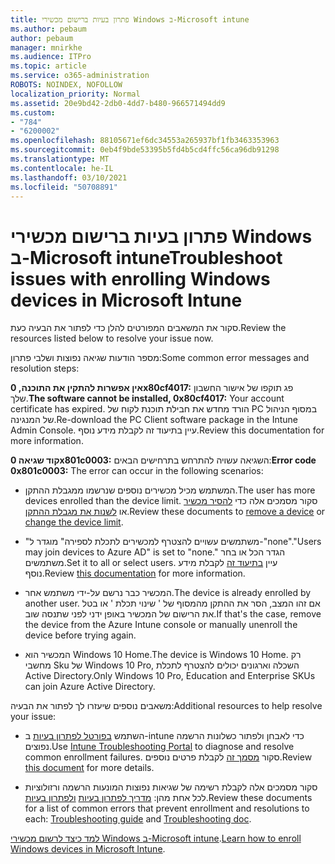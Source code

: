 ```yaml
---
title: פתרון בעיות ברישום מכשירי Windows ב-Microsoft intune
ms.author: pebaum
author: pebaum
manager: mnirkhe
ms.audience: ITPro
ms.topic: article
ms.service: o365-administration
ROBOTS: NOINDEX, NOFOLLOW
localization_priority: Normal
ms.assetid: 20e9bd42-2db0-4dd7-b480-966571494dd9
ms.custom:
- "784"
- "6200002"
ms.openlocfilehash: 88105671ef6dc34553a265937bf1fb3463353963
ms.sourcegitcommit: 0eb4f9bde53395b5fd4b5cd4ffc56ca96db91298
ms.translationtype: MT
ms.contentlocale: he-IL
ms.lasthandoff: 03/10/2021
ms.locfileid: "50708891"
---
```

# <a name="troubleshoot-issues-with-enrolling-windows-devices-in-microsoft-intune"></a><span data-ttu-id="c03d1-102">פתרון בעיות ברישום מכשירי Windows ב-Microsoft intune</span><span class="sxs-lookup"><span data-stu-id="c03d1-102">Troubleshoot issues with enrolling Windows devices in Microsoft Intune</span></span>

<span data-ttu-id="c03d1-103">סקור את המשאבים המפורטים להלן כדי לפתור את הבעיה כעת.</span><span class="sxs-lookup"><span data-stu-id="c03d1-103">Review the resources listed below to resolve your issue now.</span></span>
  
<span data-ttu-id="c03d1-104">מספר הודעות שגיאה נפוצות ושלבי פתרון:</span><span class="sxs-lookup"><span data-stu-id="c03d1-104">Some common error messages and resolution steps:</span></span>
  
 <span data-ttu-id="c03d1-105">**אין אפשרות להתקין את התוכנה, 0x80cf4017:** פג תוקפו של אישור החשבון שלך.</span><span class="sxs-lookup"><span data-stu-id="c03d1-105">**The software cannot be installed, 0x80cf4017:** Your account certificate has expired.</span></span> <span data-ttu-id="c03d1-106">הורד מחדש את חבילת תוכנת לקוח של PC במסוף הניהול של המנגינה.</span><span class="sxs-lookup"><span data-stu-id="c03d1-106">Re-download the PC Client software package in the Intune Admin Console.</span></span> <span data-ttu-id="c03d1-107">עיין בתיעוד זה לקבלת מידע נוסף.</span><span class="sxs-lookup"><span data-stu-id="c03d1-107">Review this documentation for more information.</span></span>
  
 <span data-ttu-id="c03d1-108">**קוד שגיאה 0x801c0003:** השגיאה עשויה להתרחש בתרחישים הבאים:</span><span class="sxs-lookup"><span data-stu-id="c03d1-108">**Error code 0x801c0003:** The error can occur in the following scenarios:</span></span>
  
-  <span data-ttu-id="c03d1-109">המשתמש מכיל מכשירים נוספים שנרשמו ממגבלת ההתקן.</span><span class="sxs-lookup"><span data-stu-id="c03d1-109">The user has more devices enrolled than the device limit.</span></span> <span data-ttu-id="c03d1-110">סקור מסמכים אלה כדי [להסיר מכשיר](https://docs.microsoft.com/intune/devices-wipe) או [לשנות את מגבלת ההתקן](https://docs.microsoft.com/intune/enrollment-restrictions-set#set-device-limit-restrictions).</span><span class="sxs-lookup"><span data-stu-id="c03d1-110">Review these documents to [remove a device](https://docs.microsoft.com/intune/devices-wipe) or [change the device limit](https://docs.microsoft.com/intune/enrollment-restrictions-set#set-device-limit-restrictions).</span></span>

-  <span data-ttu-id="c03d1-111">"משתמשים עשויים להצטרף למכשירים לתכלת לספירה" מוגדר ל-"none".</span><span class="sxs-lookup"><span data-stu-id="c03d1-111">"Users may join devices to Azure AD" is set to "none."</span></span> <span data-ttu-id="c03d1-112">הגדר הכל או בחר משתמשים.</span><span class="sxs-lookup"><span data-stu-id="c03d1-112">Set it to all or select users.</span></span> <span data-ttu-id="c03d1-113">עיין [בתיעוד זה](https://docs.microsoft.com/azure/active-directory/device-management-azure-portal#configure-device-settings) לקבלת מידע נוסף.</span><span class="sxs-lookup"><span data-stu-id="c03d1-113">Review [this documentation](https://docs.microsoft.com/azure/active-directory/device-management-azure-portal#configure-device-settings) for more information.</span></span>

-  <span data-ttu-id="c03d1-114">המכשיר כבר נרשם על-ידי משתמש אחר.</span><span class="sxs-lookup"><span data-stu-id="c03d1-114">The device is already enrolled by another user.</span></span> <span data-ttu-id="c03d1-115">אם זהו המצב, הסר את ההתקן מהמסוף של ' שינוי תכלת ' או בטל את הרישום של המכשיר באופן ידני לפני שתנסה שוב.</span><span class="sxs-lookup"><span data-stu-id="c03d1-115">If that's the case, remove the device from the Azure Intune console or manually unenroll the device before trying again.</span></span>

-  <span data-ttu-id="c03d1-116">המכשיר הוא Windows 10 Home.</span><span class="sxs-lookup"><span data-stu-id="c03d1-116">The device is Windows 10 Home.</span></span> <span data-ttu-id="c03d1-117">רק מחשבי Sku של Windows 10 Pro, השכלה וארגונים יכולים להצטרף לתכלת Active Directory.</span><span class="sxs-lookup"><span data-stu-id="c03d1-117">Only Windows 10 Pro, Education and Enterprise SKUs can join Azure Active Directory.</span></span>

<span data-ttu-id="c03d1-118">משאבים נוספים שיעזרו לך לפתור את הבעיה:</span><span class="sxs-lookup"><span data-stu-id="c03d1-118">Additional resources to help resolve your issue:</span></span>
  
-  <span data-ttu-id="c03d1-119">השתמש [בפורטל לפתרון בעיות](https://devicemanagement.microsoft.com/#blade/Microsoft_Intune_DeviceSettings/TroubleshootBlade) ב-intune כדי לאבחן ולפתור כשלונות הרשמה נפוצים.</span><span class="sxs-lookup"><span data-stu-id="c03d1-119">Use [Intune Troubleshooting Portal](https://devicemanagement.microsoft.com/#blade/Microsoft_Intune_DeviceSettings/TroubleshootBlade) to diagnose and resolve common enrollment failures.</span></span> <span data-ttu-id="c03d1-120">סקור [מסמך זה](https://docs.microsoft.com/intune/help-desk-operators) לקבלת פרטים נוספים.</span><span class="sxs-lookup"><span data-stu-id="c03d1-120">Review [this document](https://docs.microsoft.com/intune/help-desk-operators) for more details.</span></span>

-  <span data-ttu-id="c03d1-121">סקור מסמכים אלה לקבלת רשימה של שגיאות נפוצות המונעות הרשמה ורזולוציות לכל אחת מהן: [מדריך לפתרון בעיות](https://support.microsoft.com/help/4089533/troubleshooting-windows-device-enrollment-problems-in-microsoft-intune) [ולפתרון בעיות](https://docs.microsoft.com/troubleshoot/mem/intune/troubleshoot-device-enrollment-in-intune).</span><span class="sxs-lookup"><span data-stu-id="c03d1-121">Review these documents for a list of common errors that prevent enrollment and resolutions to each: [Troubleshooting guide](https://support.microsoft.com/help/4089533/troubleshooting-windows-device-enrollment-problems-in-microsoft-intune) and [Troubleshooting doc](https://docs.microsoft.com/troubleshoot/mem/intune/troubleshoot-device-enrollment-in-intune).</span></span>

<span data-ttu-id="c03d1-122">[למד כיצד לרשום מכשירי Windows ב-Microsoft intune](https://docs.microsoft.com/intune/windows-enroll).</span><span class="sxs-lookup"><span data-stu-id="c03d1-122">[Learn how to enroll Windows devices in Microsoft Intune](https://docs.microsoft.com/intune/windows-enroll).</span></span>
